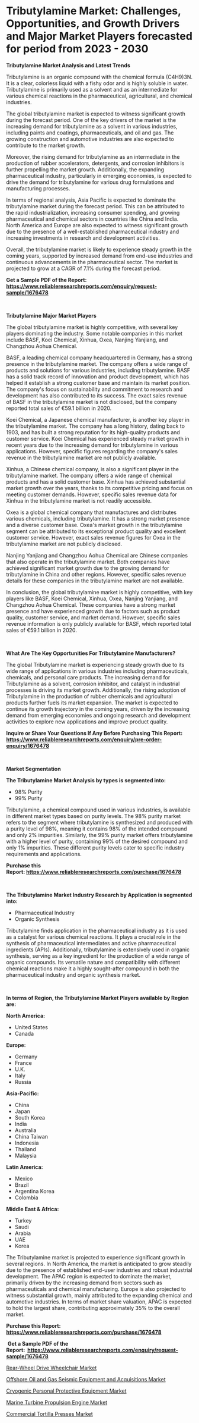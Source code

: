 <p><h1>Tributylamine Market: Challenges, Opportunities, and Growth Drivers and Major Market Players forecasted for period from 2023 - 2030</h1></p><p><strong>Tributylamine Market Analysis and Latest Trends</strong></p>
<p><p>Tributylamine is an organic compound with the chemical formula (C4H9)3N. It is a clear, colorless liquid with a fishy odor and is highly soluble in water. Tributylamine is primarily used as a solvent and as an intermediate for various chemical reactions in the pharmaceutical, agricultural, and chemical industries.</p><p>The global tributylamine market is expected to witness significant growth during the forecast period. One of the key drivers of the market is the increasing demand for tributylamine as a solvent in various industries, including paints and coatings, pharmaceuticals, and oil and gas. The growing construction and automotive industries are also expected to contribute to the market growth.</p><p>Moreover, the rising demand for tributylamine as an intermediate in the production of rubber accelerators, detergents, and corrosion inhibitors is further propelling the market growth. Additionally, the expanding pharmaceutical industry, particularly in emerging economies, is expected to drive the demand for tributylamine for various drug formulations and manufacturing processes.</p><p>In terms of regional analysis, Asia Pacific is expected to dominate the tributylamine market during the forecast period. This can be attributed to the rapid industrialization, increasing consumer spending, and growing pharmaceutical and chemical sectors in countries like China and India. North America and Europe are also expected to witness significant growth due to the presence of a well-established pharmaceutical industry and increasing investments in research and development activities.</p><p>Overall, the tributylamine market is likely to experience steady growth in the coming years, supported by increased demand from end-use industries and continuous advancements in the pharmaceutical sector. The market is projected to grow at a CAGR of 7.1% during the forecast period.</p></p>
<p><strong>Get a Sample PDF of the Report:&nbsp; <a href="https://www.reliableresearchreports.com/enquiry/request-sample/1676478">https://www.reliableresearchreports.com/enquiry/request-sample/1676478</a></strong></p>
<p>&nbsp;</p>
<p><strong>Tributylamine Major Market Players</strong></p>
<p><p>The global tributylamine market is highly competitive, with several key players dominating the industry. Some notable companies in this market include BASF, Koei Chemical, Xinhua, Oxea, Nanjing Yanjiang, and Changzhou Aohua Chemical.</p><p>BASF, a leading chemical company headquartered in Germany, has a strong presence in the tributylamine market. The company offers a wide range of products and solutions for various industries, including tributylamine. BASF has a solid track record of innovation and product development, which has helped it establish a strong customer base and maintain its market position. The company's focus on sustainability and commitment to research and development has also contributed to its success. The exact sales revenue of BASF in the tributylamine market is not disclosed, but the company reported total sales of €59.1 billion in 2020.</p><p>Koei Chemical, a Japanese chemical manufacturer, is another key player in the tributylamine market. The company has a long history, dating back to 1903, and has built a strong reputation for its high-quality products and customer service. Koei Chemical has experienced steady market growth in recent years due to the increasing demand for tributylamine in various applications. However, specific figures regarding the company's sales revenue in the tributylamine market are not publicly available.</p><p>Xinhua, a Chinese chemical company, is also a significant player in the tributylamine market. The company offers a wide range of chemical products and has a solid customer base. Xinhua has achieved substantial market growth over the years, thanks to its competitive pricing and focus on meeting customer demands. However, specific sales revenue data for Xinhua in the tributylamine market is not readily accessible.</p><p>Oxea is a global chemical company that manufactures and distributes various chemicals, including tributylamine. It has a strong market presence and a diverse customer base. Oxea's market growth in the tributylamine segment can be attributed to its exceptional product quality and excellent customer service. However, exact sales revenue figures for Oxea in the tributylamine market are not publicly disclosed.</p><p>Nanjing Yanjiang and Changzhou Aohua Chemical are Chinese companies that also operate in the tributylamine market. Both companies have achieved significant market growth due to the growing demand for tributylamine in China and other regions. However, specific sales revenue details for these companies in the tributylamine market are not available.</p><p>In conclusion, the global tributylamine market is highly competitive, with key players like BASF, Koei Chemical, Xinhua, Oxea, Nanjing Yanjiang, and Changzhou Aohua Chemical. These companies have a strong market presence and have experienced growth due to factors such as product quality, customer service, and market demand. However, specific sales revenue information is only publicly available for BASF, which reported total sales of €59.1 billion in 2020.</p></p>
<p>&nbsp;</p>
<p><strong>What Are The Key Opportunities For Tributylamine Manufacturers?</strong></p>
<p><p>The global Tributylamine market is experiencing steady growth due to its wide range of applications in various industries including pharmaceuticals, chemicals, and personal care products. The increasing demand for Tributylamine as a solvent, corrosion inhibitor, and catalyst in industrial processes is driving its market growth. Additionally, the rising adoption of Tributylamine in the production of rubber chemicals and agricultural products further fuels its market expansion. The market is expected to continue its growth trajectory in the coming years, driven by the increasing demand from emerging economies and ongoing research and development activities to explore new applications and improve product quality.</p></p>
<p><strong>Inquire or Share Your Questions If Any Before Purchasing This Report: <a href="https://www.reliableresearchreports.com/enquiry/pre-order-enquiry/1676478">https://www.reliableresearchreports.com/enquiry/pre-order-enquiry/1676478</a></strong></p>
<p>&nbsp;</p>
<p><strong>Market Segmentation</strong></p>
<p><strong>The Tributylamine Market Analysis by types is segmented into:</strong></p>
<p><ul><li>98% Purity</li><li>99% Purity</li></ul></p>
<p><p>Tributylamine, a chemical compound used in various industries, is available in different market types based on purity levels. The 98% purity market refers to the segment where tributylamine is synthesized and produced with a purity level of 98%, meaning it contains 98% of the intended compound and only 2% impurities. Similarly, the 99% purity market offers tributylamine with a higher level of purity, containing 99% of the desired compound and only 1% impurities. These different purity levels cater to specific industry requirements and applications.</p></p>
<p><strong>Purchase this Report:&nbsp;<a href="https://www.reliableresearchreports.com/purchase/1676478">https://www.reliableresearchreports.com/purchase/1676478</a></strong></p>
<p>&nbsp;</p>
<p><strong>The Tributylamine Market Industry Research by Application is segmented into:</strong></p>
<p><ul><li>Pharmaceutical Industry</li><li>Organic Synthesis</li></ul></p>
<p><p>Tributylamine finds application in the pharmaceutical industry as it is used as a catalyst for various chemical reactions. It plays a crucial role in the synthesis of pharmaceutical intermediates and active pharmaceutical ingredients (APIs). Additionally, tributylamine is extensively used in organic synthesis, serving as a key ingredient for the production of a wide range of organic compounds. Its versatile nature and compatibility with different chemical reactions make it a highly sought-after compound in both the pharmaceutical industry and organic synthesis market.</p></p>
<p>&nbsp;</p>
<p><strong>In terms of Region, the Tributylamine Market Players available by Region are:</strong></p>
<p>
    <p> <strong> North America: </strong>
        <ul>
            <li>United States</li>
            <li>Canada</li>
        </ul>
        </p> 
    <p> <strong> Europe: </strong>
        <ul>
            <li>Germany</li>
            <li>France</li>
            <li>U.K.</li>
            <li>Italy</li>
            <li>Russia</li>
        </ul>
        </p> 
    <p> <strong> Asia-Pacific: </strong>
        <ul>
            <li>China</li>
            <li>Japan</li>
            <li>South Korea</li>
            <li>India</li>
            <li>Australia</li>
            <li>China Taiwan</li>
            <li>Indonesia</li>
            <li>Thailand</li>
            <li>Malaysia</li>
        </ul>
        </p> 
    <p> <strong> Latin America: </strong>
        <ul>
            <li>Mexico</li>
            <li>Brazil</li>
            <li>Argentina Korea</li>
            <li>Colombia</li>
        </ul>
        </p> 
    <p> <strong> Middle East & Africa: </strong>
        <ul>
            <li>Turkey</li>
            <li>Saudi</li>
            <li>Arabia</li>
            <li>UAE</li>
            <li>Korea</li>
        </ul>
    </p>
    </p>
<p><p>The Tributylamine market is projected to experience significant growth in several regions. In North America, the market is anticipated to grow steadily due to the presence of established end-user industries and robust industrial development. The APAC region is expected to dominate the market, primarily driven by the increasing demand from sectors such as pharmaceuticals and chemical manufacturing. Europe is also projected to witness substantial growth, mainly attributed to the expanding chemical and automotive industries. In terms of market share valuation, APAC is expected to hold the largest share, contributing approximately 35% to the overall market.</p></p>
<p><strong>Purchase this Report: <a href="https://www.reliableresearchreports.com/purchase/1676478">https://www.reliableresearchreports.com/purchase/1676478</a></strong></p>
<p>&nbsp;<strong>Get a Sample PDF of the Report:&nbsp;&nbsp;<a href="https://www.reliableresearchreports.com/enquiry/request-sample/1676478">https://www.reliableresearchreports.com/enquiry/request-sample/1676478</a></strong></p>
<p><strong></strong></p>
<p><p><a href="https://medium.com/@ikeschumm/rear-wheel-drive-wheelchair-market-insights-into-market-cagr-market-trends-and-growth-strategies-10325ad28c1e">Rear-Wheel Drive Wheelchair Market</a></p><p><a href="https://medium.com/@jacesipes1996/offshore-oil-and-gas-seismic-equipment-and-acquisitions-market-size-and-market-trends-complete-9bd2f81d07b2">Offshore Oil and Gas Seismic Equipment and Acquisitions Market</a></p><p><a href="https://medium.com/@albanamusaj1924/cryogenic-personal-protective-equipment-market-size-cagr-trends-2024-2030-deaaba7def9f">Cryogenic Personal Protective Equipment Market</a></p><p><a href="https://medium.com/@henrykihn/marine-turbine-propulsion-engine-market-furnishes-information-on-market-share-market-trends-and-ecf5fe5ca189">Marine Turbine Propulsion Engine Market</a></p><p><a href="https://medium.com/@lylaberge1964/analyzing-commercial-tortilla-presses-market-global-industry-perspective-and-forecast-2023-to-66828ebdf6bb">Commercial Tortilla Presses Market</a></p></p>